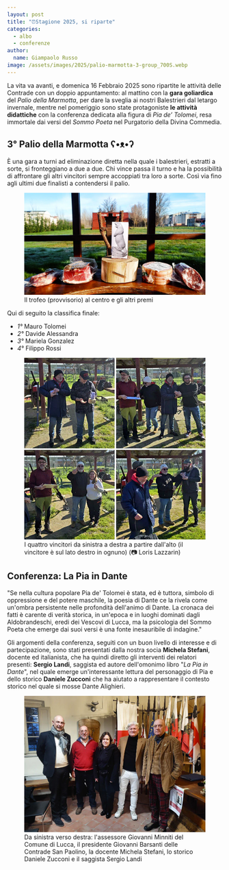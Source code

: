 ```yaml
---
layout: post
title: "⏰Stagione 2025, si riparte"
categories: 
  - albo
  - conferenze
author:
  name: Giampaolo Russo
image: /assets/images/2025/palio-marmotta-3-group_700S.webp
---
```


 La vita va avanti, e domenica 16 Febbraio 2025 sono ripartite le attività delle Contrade con un doppio appuntamento: al mattino con la **gara goliardica** del *Palio della Marmotta*, per dare la sveglia ai nostri Balestrieri dal letargo invernale, mentre nel pomeriggio sono state protagoniste **le attività didattiche** con la conferenza dedicata alla figura di *Pia de’ Tolomei*, resa immortale dai versi del *Sommo Poeta* nel Purgatorio della Divina Commedia.

<!-- more -->

## 3° Palio della Marmotta ʕ•ᴥ•ʔ

È una gara a turni ad eliminazione diretta nella quale i balestrieri, estratti a sorte, si fronteggiano a due a due. Chi vince passa il turno e ha la possibilità di affrontare gli altri vincitori sempre accoppiati tra loro a sorte. Così via fino agli ultimi due finalisti a contendersi il palio.

<figure class="align-center">
    <img src="/assets/images/2025/palio-marmotta-3-trofei_700S.webp" alt="terzo palio marmotta trofei">
  <figcaption>Il trofeo (provvisorio) al centro e gli altri premi</figcaption>
</figure>

Qui di seguito la classifica finale:

* *1°* Mauro Tolomei
* *2°* Davide Alessandra
* *3°* Mariela Gonzalez
* *4°* Filippo Rossi

<figure class="align-center">
    <img src="/assets/images/2025/palio-marmotta-3-winners_700S.webp" alt="vincitori terzo palio marmotta">
  <figcaption>I quattro vincitori da sinistra a destra a partire dall'alto (il vincitore è sul lato destro in ognuno) (📷 Loris Lazzarin)</figcaption>
</figure>

## Conferenza: La Pia in Dante

"Se nella cultura popolare Pia de' Tolomei è stata, ed è tuttora, simbolo di oppressione e del potere maschile, la poesia di Dante ce la rivela come un'ombra persistente nelle profondità dell'animo di Dante. La cronaca dei fatti è carente di verità storica, in un'epoca e in luoghi dominati dagli Aldobrandeschi, eredi dei Vescovi di Lucca, ma la psicologia del Sommo Poeta che emerge dai suoi versi è una fonte inesauribile di indagine."

Gli argomenti della conferenza, seguiti con un buon livello di interesse e di partecipazione, sono stati presentati dalla nostra socia **Michela Stefani**, docente ed italianista, che ha quindi diretto gli interventi dei relatori presenti: **Sergio Landi**, saggista ed autore dell'omonimo libro "*La Pia in Dante*", nel quale emerge un'interessante lettura del personaggio di Pia e dello storico **Daniele Zucconi** che ha aiutato a rappresentare il contesto storico nel quale si mosse Dante Alighieri.

<figure class="align-center">
    <img src="/assets/images/2025/pia-in-dante-gruppo_700S.webp" alt="terzo palio marmotta vincitori">
  <figcaption>Da sinistra verso destra: l'assessore Giovanni Minniti del Comune di Lucca, il presidente Giovanni Barsanti delle Contrade San Paolino, la docente Michela Stefani, lo storico Daniele Zucconi e il saggista Sergio Landi</figcaption>
</figure>
